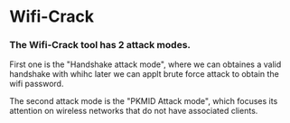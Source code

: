 # Wifi-Crack

### The Wifi-Crack tool has 2 attack modes.
First one is the "Handshake attack mode", where we can obtaines a valid handshake with whihc later we can applt brute force attack to obtain the wifi password.

The second attack mode is the "PKMID Attack mode", which focuses its attention on wireless networks that do not have associated clients.